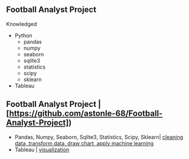## Football Analyst Project
Knowledged
- Python
  + pandas
  + numpy
  + seaborn
  + sqlite3
  + statistics
  + scipy
  + sklearn
- Tableau
## Football Analyst Project | [https://github.com/astonle-68/Football-Analyst-Project])
- Pandas, Numpy, Seaborn, Sqlite3, Statistics, Scipy, Sklearn| [cleaning data, transform data, draw chart, apply machine learning](https://github.com/astonle-68/Football-Analyst-Project/blob/main/FOOTBALL_ANALYST.ipynb)
- Tableau | [visualization](https://public.tableau.com/views/FOOTBALL_ANALYST_FINAL/Analyzethefactorsthataffectmatchresult?:language=en&:display_count=y&:origin=viz_share_link)

